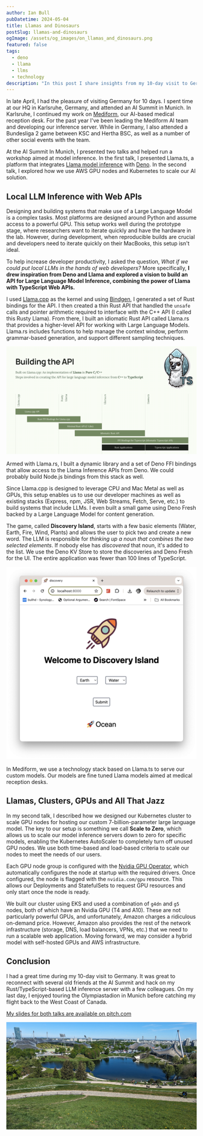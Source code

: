 ```yaml
---
author: Ian Bull
pubDatetime: 2024-05-04
title: Llamas and Dinosaurs
postSlug: llamas-and-dinosaurs
ogImage: /assets/og_images/on_llamas_and_dinosaurs.png
featured: false
tags:
  - deno
  - llama
  - llms
  - technology
description: "In this post I share insights from my 10-day visit to Germany, where I advanced AI-powered projects and explored scalable technologies, while also enjoying cultural and team-building experiences."
---
```


In late April, I had the pleasure of visiting Germany for 10 days. I spent time at our HQ in Karlsruhe, Germany, and attended an AI Summit in Munich. In Karlsruhe, I continued my work on [Mediform](https://mediform.io/), our AI-based medical reception desk. For the past year I've been leading the Mediform AI team and developing our inference server. While in Germany, I also attended a Bundesliga 2 game between KSC and Hertha BSC, as well as a number of other social events with the team.

At the AI Summit In Munich, I presented two talks and helped run a workshop aimed at model inference. In the first talk, I presented Llama.ts, a platform that integrates [Llama model inference](https://github.com/ggerganov/llama.cpp) with [Deno](https://deno.com/). In the second talk, I explored how we use AWS GPU nodes and Kubernetes to scale our AI solution.

## Local LLM Inference with Web APIs

Designing and building systems that make use of a Large Language Model is a complex tasks. Most platforms are designed around Python and assume access to a powerful GPU. This setup works well during the prototype stage, where researchers want to iterate quickly and have the hardware in the lab. However, during development, when reproducible builds are crucial and developers need to iterate quickly on their MacBooks, this setup isn't ideal.

To help increase developer productivity, I asked the question, _What if we could put local LLMs in the hands of web developers?_ More specifically, **I drew inspiration from Deno and Llama and explored a vision to build an API for Large Language Model Inference, combining the power of Llama with TypeScript Web APIs.**

I used [Llama.cpp](https://github.com/ggerganov/llama.cpp) as the kernel and using [Bindgen](https://github.com/rust-lang/rust-bindgen), I generated a set of Rust bindings for the API. I then created a thin Rust API that handled the `unsafe` calls and pointer arithmetic required to interface with the C++ API (I called this Rusty Llama). From there, I built an idiomatic Rust API called Llama.rs that provides a higher-level API for working with Large Language Models. Llama.rs includes functions to help manage the context window, perform grammar-based generation, and support different sampling techniques.

![Llama Stack](./llama-stack.png)

Armed with Llama.rs, I built a dynamic library and a set of Deno FFI bindings that allow access to the Llama Inference APIs from Deno. We could probably build Node.js bindings from this stack as well.

Since Llama.cpp is designed to leverage CPU and Mac Metal as well as GPUs, this setup enables us to use our developer machines as well as existing stacks (Express, npm, JSR, Web Streams, Fetch, Serve, etc.) to build systems that include LLMs. I even built a small game using Deno Fresh backed by a Large Language Model for content generation.

The game, called **Discovery Island**, starts with a few basic elements (Water, Earth, Fire, Wind, Plants) and allows the user to pick two and create a new word. The LLM is responsible for _thinking up a noun that combines the two selected elements_. If nobody else has _discovered_ that noun, it's added to the list. We use the Deno KV Store to store the discoveries and Deno Fresh for the UI. The entire application was fewer than 100 lines of TypeScript.

![Discovery Island](./discovery-island.png)

In Mediform, we use a technology stack based on Llama.ts to serve our custom models. Our models are fine tuned Llama models aimed at medical reception desks.

## Llamas, Clusters, GPUs and **All That Jazz**

In my second talk, I described how we designed our Kubernetes cluster to scale GPU nodes for hosting our custom 7-billion-parameter large language model. The key to our setup is something we call **Scale to Zero**, which allows us to scale our model inference servers down to zero for specific models, enabling the Kubernetes AutoScaler to completely turn off unused GPU nodes. We use both time-based and load-based criteria to scale our nodes to meet the needs of our users.

Each GPU node group is configured with the [Nvidia GPU Operator](https://docs.nvidia.com/datacenter/cloud-native/gpu-operator/latest/index.html), which automatically configures the node at startup with the required drivers. Once configured, the node is flagged with the `nvidia.com/gpu` resource. This allows our Deployments and StatefulSets to request GPU resources and only start once the node is ready.

We built our cluster using EKS and used a combination of `g4dn` and `g5` nodes, both of which have an Nvidia GPU (T4 and A10). These are not particularly powerful GPUs, and unfortunately, Amazon charges a ridiculous on-demand price. However, Amazon also provides the rest of the network infrastructure (storage, DNS, load balancers, VPNs, etc.) that we need to run a scalable web application. Moving forward, we may consider a hybrid model with self-hosted GPUs and AWS infrastructure.

## Conclusion

I had a great time during my 10-day visit to Germany. It was great to reconnect with several old friends at the AI Summit and hack on my Rust/TypeScript-based LLM inference server with a few colleagues. On my last day, I enjoyed touring the Olympiastadion in Munich before catching my flight back to the West Coast of Canada.

[My slides for both talks are available on pitch.com](https://pitch.com/v/ai-building-an-api-for-large-language-model-inference-wmtxt9)

![Olympic Park](./olympic.jpeg)
